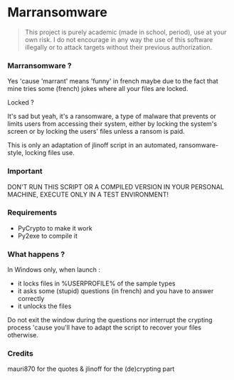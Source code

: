# Marransomware

> This project is purely academic (made in school, period), use at your own risk. I do not encourage in any way the use of this software illegally or to attack targets without their previous authorization.

### Marransomware ?

Yes 'cause 'marrant' means 'funny' in french maybe due to the fact that mine tries some (french) jokes where all your files are locked.

Locked ?

It's sad but yeah, it's a ransomware, a type of malware that prevents or limits users from accessing their system, either by locking the system's screen or by locking the users' files unless a ransom is paid.

This is only an adaptation of jlinoff script in an automated, ransomware-style, locking files use.

### Important

DON'T RUN THIS SCRIPT OR A COMPILED VERSION IN YOUR PERSONAL MACHINE, EXECUTE ONLY IN A TEST ENVIRONMENT!

### Requirements

- PyCrypto to make it work
- Py2exe to compile it

### What happens ?

In Windows only, when launch :

- it locks files in %USERPROFILE% of the sample types
- it asks some (stupid) questions (in french) and you have to answer correctly
- it unlocks the files

Do not exit the window during the questions nor interrupt the crypting process 'cause you'll have to adapt the script to recover your files otherwise.

### Credits

mauri870 for the quotes & jlinoff for the (de)crypting part
